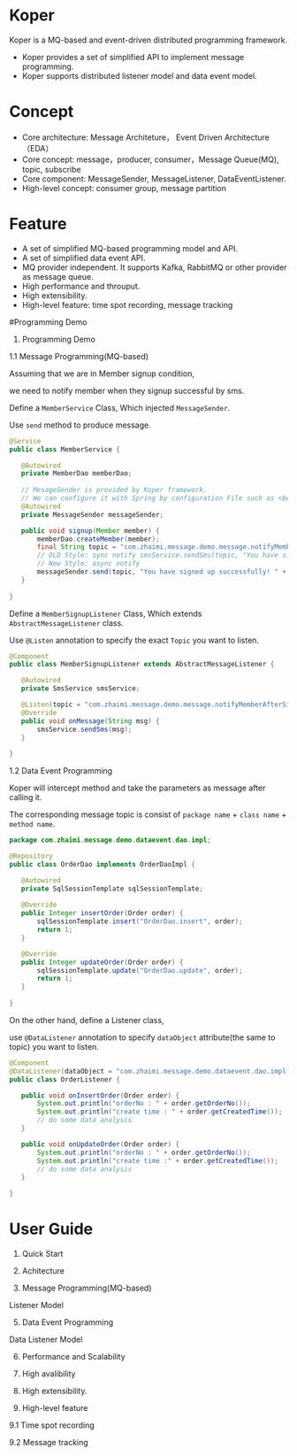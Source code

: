 # Koper
 Koper is a MQ-based and event-driven distributed programming framework.
 * Koper provides a set of simplified API to implement message programming.
 * Koper supports distributed listener model and data event model.
 
# Concept 
 * Core architecture:  Message Architeture， Event Driven Architecture（EDA）
 * Core concept:       message，producer, consumer，Message Queue(MQ), topic, subscribe
 * Core component:     MessageSender, MessageListener, DataEventListener.
 * High-level concept: consumer group, message partition


# Feature
 *  A set of simplified MQ-based programming model and API.
 *  A set of simplified data event API.
 *  MQ provider independent. It supports Kafka, RabbitMQ or other provider as message queue.
 *  High performance and throuput.
 *  High extensibility.
 *  High-level feature: time spot recording, message tracking
 
#Programming Demo


1. Programming Demo

 1.1 Message Programming(MQ-based)
 
 Assuming that we are in Member signup condition, 
 
 we need to notify member when they signup successful by sms.
 
 Define a `MemberService` Class, Which injected `MessageSender`.
 
 Use `send` method to produce message.

 ``` java
 @Service
 public class MemberService {

    @Autowired 
    private MemberDao memberDao;
    
    // MesageSender is provided by Koper framework.
    // We can configure it with Spring by configuration File such as <bean>
    @Autowired
    private MessageSender messageSender;

    public void signup(Member member) {
        memberDao.createMember(member);
        final String topic = "com.zhaimi.message.demo.message.notifyMemberAfterSignup";
        // OLD Style: sync notify smsService.sendSms(topic, "You have signed up successfully!" + member.getPhoneNo());
        // New Style: async notify
        messageSender.send(topic, "You have signed up successfully! " + member.getPhoneNo()");
    }
    
 }
 ```

 Define a `MemberSignupListener` Class, Which extends `AbstractMessageListener` class.
 
 Use `@Listen` annotation to specify the exact `Topic` you want to listen.

 ``` java
 @Component
 public class MemberSignupListener extends AbstractMessageListener {

    @Autowired
    private SmsService smsService;

    @Listen(topic = "com.zhaimi.message.demo.message.notifyMemberAfterSignup")
    @Override
    public void onMessage(String msg) {
        smsService.sendSms(msg);
    }
    
 }
 ```

 1.2 Data Event Programming
 
 Koper will intercept method and take the parameters as message after calling it.
 
 The corresponding message topic is consist of `package name` + `class name` + `method name`.
 ``` java 
 package com.zhaimi.message.demo.dataevent.dao.impl;
 
 @Repository
 public class OrderDao implements OrderDaoImpl {

    @Autowired
    private SqlSessionTemplate sqlSessionTemplate;
    
    @Override
    public Integer insertOrder(Order order) {
        sqlSessionTemplate.insert("OrderDao.insert", order);
        return 1;
    }

    @Override
    public Integer updateOrder(Order order) {
        sqlSessionTemplate.update("OrderDao.update", order);
        return 1;
    }
    
 }
 ```
 
 On the other hand, define a Listener class, 
 
 use `@DataListener` annotation to specify `dataObject` attribute(the same to topic) you want to listen.
 ``` java
 @Component
 @DataListener(dataObject = "com.zhaimi.message.demo.dataevent.dao.impl.OrderMapperImpl")
 public class OrderListener {

    public void onInsertOrder(Order order) {
        System.out.println("orderNo : " + order.getOrderNo());
        System.out.println("create time : " + order.getCreatedTime());
        // do some data analysis
    }

    public void onUpdateOrder(Order order) {
        System.out.println("orderNo : " + order.getOrderNo());
        System.out.println("create time :" + order.getCreatedTime());
        // do some data analysis
    }
    
 }
 ```

# User Guide
1. Quick Start

2. Achitecture

4. Message Programming(MQ-based)
   
 Listener Model

5. Data Event Programming

 Data Listener Model

6. Performance and Scalability

7. High avalibility
8. High extensibility.
9. High-level feature

 9.1 Time spot recording
 
 9.2 Message tracking

